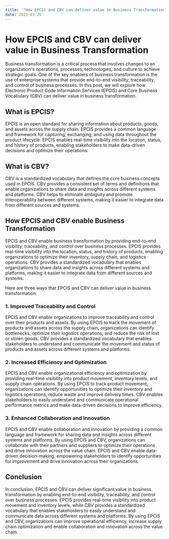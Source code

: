 ```yaml
---
title: '"How EPCIS and CBV can deliver value in Business Transformation"'
date: 2023-03-26
---
```


# How EPCIS and CBV can deliver value in Business Transformation

Business transformation is a critical process that involves changes to an organization's operations, processes, technologies, and culture to achieve strategic goals. One of the key enablers of business transformation is the use of enterprise systems that provide end-to-end visibility, traceability, and control of business processes. In this post, we will explore how Electronic Product Code Information Services (EPCIS) and Core Business Vocabulary (CBV) can deliver value in business transformation.

## What is EPCIS?

EPCIS is an open standard for sharing information about products, goods, and assets across the supply chain. EPCIS provides a common language and framework for capturing, exchanging, and using data throughout the product lifecycle. EPCIS enables real-time visibility into the location, status, and history of products, enabling stakeholders to make data-driven decisions and optimize their operations.

## What is CBV?

CBV is a standardized vocabulary that defines the core business concepts used in EPCIS. CBV provides a consistent set of terms and definitions that enable organizations to share data and insights across different systems and platforms. CBV helps to eliminate ambiguity and promote interoperability between different systems, making it easier to integrate data from different sources and systems.

## How EPCIS and CBV enable Business Transformation

EPCIS and CBV enable business transformation by providing end-to-end visibility, traceability, and control over business processes. EPCIS provides real-time visibility into the location, status, and history of products, enabling organizations to optimize their inventory, supply chain, and logistics operations. CBV provides a standardized vocabulary that enables organizations to share data and insights across different systems and platforms, making it easier to integrate data from different sources and systems.

Here are three ways that EPCIS and CBV can deliver value in business transformation:

### 1. Improved Traceability and Control

EPCIS and CBV enable organizations to improve traceability and control over their products and assets. By using EPCIS to track the movement of products and assets across the supply chain, organizations can identify bottlenecks, optimize their logistics operations, and reduce the risk of lost or stolen goods. CBV provides a standardized vocabulary that enables stakeholders to understand and communicate the movement and status of products and assets across different systems and platforms.

### 2. Increased Efficiency and Optimization

EPCIS and CBV enable organizational efficiency and optimization by providing real-time visibility into product movement, inventory levels, and supply chain operations. By using EPCIS to track product movement, organizations can identify opportunities to optimize their inventory and logistics operations, reduce waste and improve delivery times. CBV enables stakeholders to easily understand and communicate operational performance metrics and make data-driven decisions to improve efficiency.

### 3. Enhanced Collaboration and Innovation

EPCIS and CBV enable collaboration and innovation by providing a common language and framework for sharing data and insights across different systems and platforms. By using EPCIS and CBV, organizations can collaborate with their partners and suppliers to optimize their operations and drive innovation across the value chain. EPCIS and CBV enable data-driven decision-making, empowering stakeholders to identify opportunities for improvement and drive innovation across their organizations.

## Conclusion

In conclusion, EPCIS and CBV can deliver significant value in business transformation by enabling end-to-end visibility, traceability, and control over business processes. EPCIS provides real-time visibility into product movement and inventory levels, while CBV provides a standardized vocabulary that enables stakeholders to easily understand and communicate data across different systems and platforms. By using EPCIS and CBV, organizations can improve operational efficiency, increase supply chain optimization and enable collaboration and innovation across the value chain.
